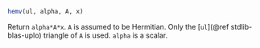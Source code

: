 ```julia
hemv(ul, alpha, A, x)
```

Return `alpha*A*x`. `A` is assumed to be Hermitian. Only the [`ul`](@ref stdlib-blas-uplo) triangle of `A` is used. `alpha` is a scalar.
